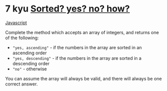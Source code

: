 # 7 kyu [Sorted? yes? no? how?](https://www.codewars.com/kata/580a4734d6df748060000045)

<!-- START LANGUAGE_LINKS -->

[Javascript](./javascript.js)

<!-- END LANGUAGE_LINKS -->

Complete the method which accepts an array of integers, and returns one of the following:

* `"yes, ascending"` - if the numbers in the array are sorted in an ascending order
* `"yes, descending"` - if the numbers in the array are sorted in a descending order
* `"no"` - otherwise


You can assume the array will always be valid, and there will always be one correct answer.